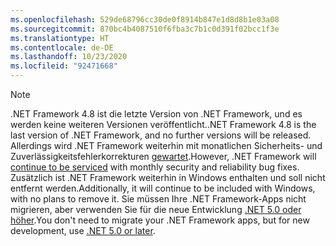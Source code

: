 ```yaml
---
ms.openlocfilehash: 529de68796cc30de0f8914b847e1d8d8b1e03a08
ms.sourcegitcommit: 870bc4b4087510f6fba3c7b1c0d391f02bcc1f3e
ms.translationtype: HT
ms.contentlocale: de-DE
ms.lasthandoff: 10/23/2020
ms.locfileid: "92471668"
---
```

> [!NOTE]
> <span data-ttu-id="971fb-101">.NET Framework 4.8 ist die letzte Version von .NET Framework, und es werden keine weiteren Versionen veröffentlicht.</span><span class="sxs-lookup"><span data-stu-id="971fb-101">.NET Framework 4.8 is the last version of .NET Framework, and no further versions will be released.</span></span> <span data-ttu-id="971fb-102">Allerdings wird .NET Framework weiterhin mit monatlichen Sicherheits- und Zuverlässigkeitsfehlerkorrekturen [gewartet](https://devblogs.microsoft.com/dotnet/?s=%22.net+framework%22).</span><span class="sxs-lookup"><span data-stu-id="971fb-102">However, .NET Framework will [continue to be serviced](https://devblogs.microsoft.com/dotnet/?s=%22.net+framework%22) with monthly security and reliability bug fixes.</span></span> <span data-ttu-id="971fb-103">Zusätzlich ist .NET Framework weiterhin in Windows enthalten und soll nicht entfernt werden.</span><span class="sxs-lookup"><span data-stu-id="971fb-103">Additionally, it will continue to be included with Windows, with no plans to remove it.</span></span> <span data-ttu-id="971fb-104">Sie müssen Ihre .NET Framework-Apps nicht migrieren, aber verwenden Sie für die neue Entwicklung [.NET 5.0 oder höher](~/docs/core/introduction.md).</span><span class="sxs-lookup"><span data-stu-id="971fb-104">You don't need to migrate your .NET Framework apps, but for new development, use [.NET 5.0 or later](~/docs/core/introduction.md).</span></span>
